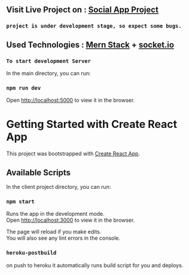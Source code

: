## Visit Live Project on : [Social App Project](https://social-app-bitcamp.herokuapp.com/)

### `project is under development stage, so expect some bugs.`

## Used Technologies : [Mern Stack](https://www.mongodb.com/mern-stack) + [socket.io](https://socket.io/)

### `To start development Server`

In the main directory, you can run:

### `npm run dev`

Open [http://localhost:5000](http://localhost:5000) to view it in the browser.

# Getting Started with Create React App

This project was bootstrapped with [Create React App](https://github.com/facebook/create-react-app).

## Available Scripts

In the client project directory, you can run:

### `npm start`

Runs the app in the development mode.\
Open [http://localhost:3000](http://localhost:3000) to view it in the browser.

The page will reload if you make edits.\
You will also see any lint errors in the console.

### `heroku-postbuild`

on push to heroku it automatically runs build script for you and deploys.
